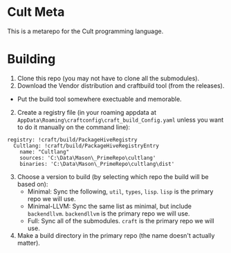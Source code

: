 # Cult Meta

This is a metarepo for the Cult programming language.

# Building

1. Clone this repo (you may not have to clone all the submodules).
2. Download the Vendor distribution and craftbuild tool (from the releases).
  * Put the build tool somewhere exectuable and memorable.
2. Create a registry file (in your roaming appdata at `AppData\Roaming\craftconfig\craft_build_Config.yaml` unless you want to do it manually on the command line):
```
registry: !craft/build/PackageHiveRegistry
  Cultlang: !craft/build/PackageHiveRegistryEntry
    name: "Cultlang"
    sources: 'C:\Data\Mason\_PrimeRepo\cultlang'
    binaries: 'C:\Data\Mason\_PrimeRepo\cultlang\dist'
```
3. Choose a version to build (by selecting which repo the build will be based on):
    * Minimal: Sync the following, `util`, `types`, `lisp`. `lisp` is the primary repo we will use.
    * Minimal-LLVM: Sync the same list as minimal, but include `backendllvm`. `backendllvm` is the primary repo we will use.
    * Full: Sync all of the submodules. `craft` is the primary repo we will use.
4. Make a build directory in the primary repo (the name doesn't actually matter).